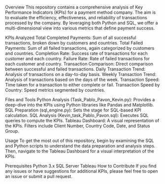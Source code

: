 Overview
This repository contains a comprehensive analysis of Key Performance Indicators (KPIs) for a payment method company. The aim is to evaluate the efficiency, effectiveness, and reliability of transactions processed by the company. By leveraging both Python and SQL, we offer a multi-dimensional view into various metrics that define payment success.

KPIs Analyzed
    Total Completed Payments: Sum of all successful transactions, broken down by customers and countries.
    Total Failed Payments: Sum of all failed transactions, again categorized by customers and countries.
    Completion Rate: Success rate of transactions for each customer and each country.
    Failure Rate: Rate of failed transactions for each customer and country.
    Transaction Comparison: Direct comparison between successful and failed transactions.
    Daily Transaction Trend: Analysis of transactions on a day-to-day basis.
    Weekly Transaction Trend: Analysis of transactions based on the days of the week.
    Transaction Speed: Time taken for a transaction to either complete or fail.
    Transaction Speed by Country: Speed metrics segmented by countries.

Files and Tools
    Python Analysis (Task_Pablo_Pavon_Kevin.py): Provides a deep-dive into the KPIs using Python libraries like Pandas and Matplotlib.
    SQL Preparation (sql_engine.py): Sets the stage for SQL-based KPI calculation.
    SQL Analysis (Kevin_task_Pablo_Pavon.sql): Executes SQL queries to compute the KPIs.
    Tableau Dashboard: A visual representation of the KPIs. Filters include Client Number, Country Code, Date, and Status Group.

Usage
To get the most out of this repository, begin by examining the SQL and Python scripts to understand the data preparation and analysis steps. Then, navigate to the Tableau Dashboard for a visual interpretation of the KPIs.

Prerequisites
Python 3.x
SQL Server
Tableau
How to Contribute
If you find any issues or have suggestions for additional KPIs, please feel free to open an issue or submit a pull request.
